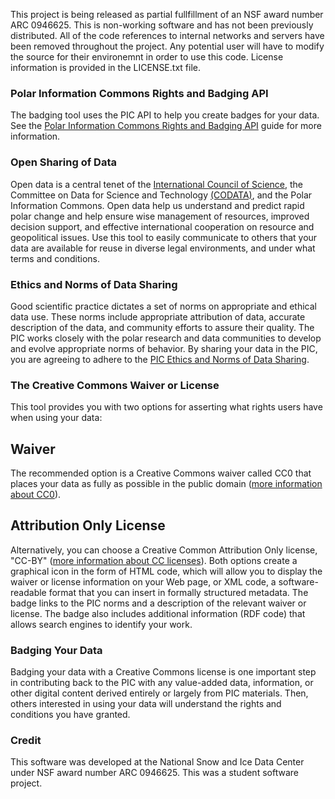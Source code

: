 
This project is being released as partial fullfillment of an NSF award number ARC 0946625.  This is non-working software and has not been previously distributed.  All of the code references to internal networks and servers have been removed throughout the project.  Any potential user will have to modify the source for their environemnt in order to use this code.  License information is provided in the LICENSE.txt file. 



### Polar Information Commons Rights and Badging API
The badging tool uses the PIC API to help you create badges for your data. See the [Polar Information Commons Rights and Badging API](http://integration.nsidc.org/api/badger.html) guide for more information.

### Open Sharing of Data

Open data is a central tenet of the [International Council of Science](http://www.icsu.org/index.php), the Committee on Data for Science and Technology [(CODATA)](http://www.codata.org/index.html), and the Polar Information Commons. Open data help us understand and predict rapid polar change and help ensure wise management of resources, improved decision support, and effective international cooperation on resource and geopolitical issues.
Use this tool to easily communicate to others that your data are available for reuse in diverse legal environments, and under what terms and conditions.

### Ethics and Norms of Data Sharing
Good scientific practice dictates a set of norms on appropriate and ethical data use. These norms include appropriate attribution of data, accurate description of the data, and community efforts to assure their quality. The PIC works closely with the polar research and data communities to develop and evolve appropriate norms of behavior. By sharing your data in the PIC, you are agreeing to adhere to the [PIC Ethics and Norms of Data Sharing](http://www.polarcommons.org/ethics-and-norms-of-data-sharing.php).

### The Creative Commons Waiver or License
This tool provides you with two options for asserting what rights users have when using your data:

## Waiver
The recommended option is a Creative Commons waiver called CC0 that places your data as fully as possible in the public domain ([more information about CC0](http://creativecommons.org/about/cc0)).

## Attribution Only License
Alternatively, you can choose a Creative Common Attribution Only license, "CC-BY" ([more information about CC licenses](http://creativecommons.org/about/licenses/)).
Both options create a graphical icon in the form of HTML code, which will allow you to display the waiver or license information on your Web page, or XML code, a software-readable format that you can insert in formally structured metadata. The badge links to the PIC norms and a description of the relevant waiver or license. The badge also includes additional information (RDF code) that allows search engines to identify your work.

### Badging Your Data
Badging your data with a Creative Commons license is one important step in contributing back to the PIC with any value-added data, information, or other digital content derived entirely or largely from PIC materials. Then, others interested in using your data will understand the rights and conditions you have granted.

### Credit

This software was developed at the National Snow and Ice Data Center under NSF award number ARC 0946625.
This was a student software project.






